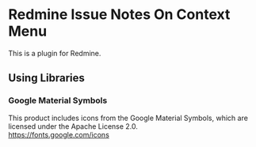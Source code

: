 # Redmine Issue Notes On Context Menu
This is a plugin for Redmine. 

## Using Libraries
### Google Material Symbols
This product includes icons from the Google Material Symbols, which are licensed under the Apache License 2.0.  
https://fonts.google.com/icons
